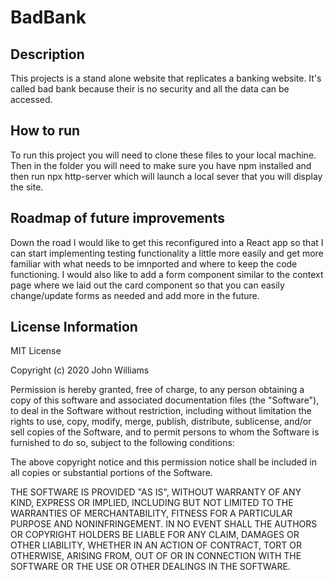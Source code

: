 # BadBank

## Description
  This projects is a stand alone website that replicates a banking website. It's called bad bank because their is no security and all the data can be accessed. 
 
## How to run 
  To run this project you will need to clone these files to your local machine. Then in the folder you will need to make sure you have npm installed and then run npx http-server which will launch a local sever that you will display the site. 
  
## Roadmap of future improvements
  Down the road I would like to get this reconfigured into a React app so that I can start implementing testing functionality a little more easily and get more familiar with what needs to be imnported and where to keep the code functioning. I would also like to add a form component similar to the context page where we laid out the card component so that you can easily change/update forms as needed and add more in the future. 
  
## License Information 
MIT License

Copyright (c) 2020 John Williams

Permission is hereby granted, free of charge, to any person obtaining a copy of this software and associated documentation files (the "Software"), to deal in the Software without restriction, including without limitation the rights to use, copy, modify, merge, publish, distribute, sublicense, and/or sell copies of the Software, and to permit persons to whom the Software is furnished to do so, subject to the following conditions:

The above copyright notice and this permission notice shall be included in all copies or substantial portions of the Software.

THE SOFTWARE IS PROVIDED "AS IS", WITHOUT WARRANTY OF ANY KIND, EXPRESS OR IMPLIED, INCLUDING BUT NOT LIMITED TO THE WARRANTIES OF MERCHANTABILITY, FITNESS FOR A PARTICULAR PURPOSE AND NONINFRINGEMENT. IN NO EVENT SHALL THE AUTHORS OR COPYRIGHT HOLDERS BE LIABLE FOR ANY CLAIM, DAMAGES OR OTHER LIABILITY, WHETHER IN AN ACTION OF CONTRACT, TORT OR OTHERWISE, ARISING FROM, OUT OF OR IN CONNECTION WITH THE SOFTWARE OR THE USE OR OTHER DEALINGS IN THE SOFTWARE.

